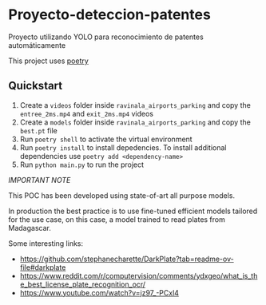 # Proyecto-deteccion-patentes
Proyecto utilizando YOLO para reconocimiento de patentes automáticamente


This project uses [poetry](https://python-poetry.org/)

## Quickstart

1. Create a `videos` folder inside `ravinala_airports_parking` and copy the `entree_2ms.mp4` and `exit_2ms.mp4` videos
2. Create a `models` folder inside `ravinala_airports_parking` and copy the `best.pt` file
3. Run `poetry shell` to activate the virtual environment
4. Run `poetry install` to install depedencies. To install additional dependencies use `poetry add <dependency-name>`
5. Run `python main.py` to run the project 

*IMPORTANT NOTE*

This POC has been developed using state-of-art all purpose models. 

In production the best practice is to use fine-tuned efficient models tailored for the use case, on this case, a model trained to read plates from Madagascar.

Some interesting links: 

* https://github.com/stephanecharette/DarkPlate?tab=readme-ov-file#darkplate
* https://www.reddit.com/r/computervision/comments/ydxgeo/what_is_the_best_license_plate_recognition_ocr/
* https://www.youtube.com/watch?v=jz97_-PCxl4
